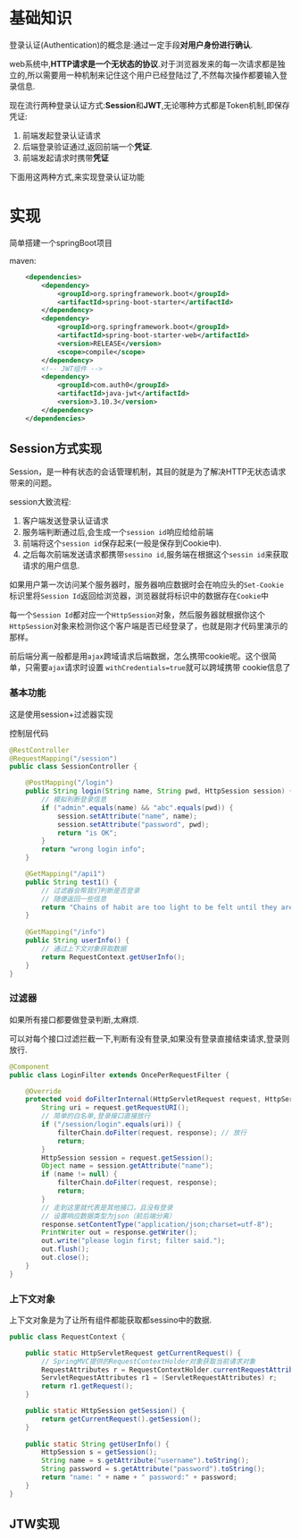 # 基础知识

登录认证(Authentication)的概念是:通过一定手段**对用户身份进行确认**.

web系统中,**HTTP请求是一个无状态的协议**.对于浏览器发来的每一次请求都是独立的,所以需要用一种机制来记住这个用户已经登陆过了,不然每次操作都要输入登录信息.

现在流行两种登录认证方式:**Session**和**JWT**,无论哪种方式都是Token机制,即保存凭证:

1. 前端发起登录认证请求
2. 后端登录验证通过,返回前端一个**凭证**.
3. 前端发起请求时携带**凭证**

下面用这两种方式,来实现登录认证功能

# 实现

简单搭建一个springBoot项目

maven:

```xml
    <dependencies>
        <dependency>
            <groupId>org.springframework.boot</groupId>
            <artifactId>spring-boot-starter</artifactId>
        </dependency>
        <dependency>
            <groupId>org.springframework.boot</groupId>
            <artifactId>spring-boot-starter-web</artifactId>
            <version>RELEASE</version>
            <scope>compile</scope>
        </dependency>
        <!-- JWT组件 -->
        <dependency>
            <groupId>com.auth0</groupId>
            <artifactId>java-jwt</artifactId>
            <version>3.10.3</version>
        </dependency>
    </dependencies>
```

## Session方式实现

Session，是一种有状态的会话管理机制，其目的就是为了解决HTTP无状态请求带来的问题。

session大致流程:

1. 客户端发送登录认证请求
2. 服务端判断通过后,会生成一个`session id`响应给给前端
3. 前端将这个`session id`保存起来(一般是保存到Cookie中).
4. 之后每次前端发送请求都携带`sessino id`,服务端在根据这个`sessin id`来获取请求的用户信息.



如果用户第一次访问某个服务器时，服务器响应数据时会在响应头的`Set-Cookie`标识里将`Session Id`返回给浏览器，浏览器就将标识中的数据存在`Cookie`中

每一个`Session Id`都对应一个`HttpSession`对象，然后服务器就根据你这个`HttpSession`对象来检测你这个客户端是否已经登录了，也就是刚才代码里演示的那样。

前后端分离一般都是用`ajax`跨域请求后端数据，怎么携带cookie呢。这个很简单，只需要`ajax`请求时设置 `withCredentials=true`就可以跨域携带 cookie信息了

### 基本功能

这是使用session+过滤器实现

控制层代码

```java
@RestController
@RequestMapping("/session")
public class SessionController {

    @PostMapping("/login")
    public String login(String name, String pwd, HttpSession session) {
        // 模拟判断登录信息
        if ("admin".equals(name) && "abc".equals(pwd)) {
            session.setAttribute("name", name);
            session.setAttribute("password", pwd);
            return "is OK";
        }
        return "wrong login info";
    }

    @GetMapping("/api1")
    public String test1() {
        // 过滤器会帮我们判断是否登录
        // 随便返回一些信息
        return "Chains of habit are too light to be felt until they are too heavy to be broken.";
    }
    
    @GetMapping("/info")
    public String userInfo() {
        // 通过上下文对象获取数据
        return RequestContext.getUserInfo();
    }
}
```

### 过滤器

如果所有接口都要做登录判断,太麻烦.

可以对每个接口过滤拦截一下,判断有没有登录,如果没有登录直接结束请求,登录则放行.

```java
@Component
public class LoginFilter extends OncePerRequestFilter {

    @Override
    protected void doFilterInternal(HttpServletRequest request, HttpServletResponse response, FilterChain filterChain) throws ServletException, IOException {
        String uri = request.getRequestURI();
        // 简单的白名单,登录接口直接放行
        if ("/session/login".equals(uri)) {
            filterChain.doFilter(request, response); // 放行
            return;
        }
        HttpSession session = request.getSession();
        Object name = session.getAttribute("name");
        if (name != null) {
            filterChain.doFilter(request, response);
            return;
        }
        // 走到这里就代表是其他接口，且没有登录
        // 设置响应数据类型为json（前后端分离）
        response.setContentType("application/json;charset=utf-8");
        PrintWriter out = response.getWriter();
        out.write("please login first; filter said.");
        out.flush();
        out.close();
    }
}
```

### 上下文对象

上下文对象是为了让所有组件都能获取都sessino中的数据.

```java
public class RequestContext {

    public static HttpServletRequest getCurrentRequest() {
        // SpringMVC提供的RequestContextHolder对象获取当前请求对象
        RequestAttributes r = RequestContextHolder.currentRequestAttributes();
        ServletRequestAttributes r1 = (ServletRequestAttributes) r;
        return r1.getRequest();
    }

    public static HttpSession getSession() {
        return getCurrentRequest().getSession();
    }
    
    public static String getUserInfo() {
        HttpSession s = getSession();
        String name = s.getAttribute("username").toString();
        String password = s.getAttribute("password").toString();
        return "name: " + name + " password:" + password;
    }
}
```

## JTW实现

